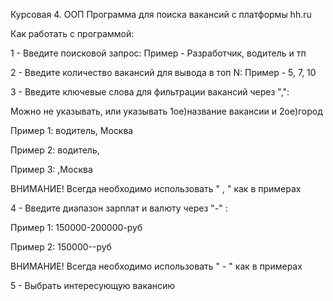 Курсовая 4. ООП
Программа для поиска вакансий с платформы hh.ru

Как работать с программой:

1 - Введите поисковой запрос: Пример - Разработчик, водитель и тп

2 - Введите количество вакансий для вывода в топ N: Пример - 5, 7, 10

3 - Введите ключевые слова для фильтрации вакансий через ",":

Можно не указывать,  или указывать 1ое)название вакансии и 2ое)город 

Пример 1: водитель, Москва

Пример 2: водитель,

Пример 3: ,Москва

ВНИМАНИЕ! Всегда необходимо использовать " , " как в примерах

4 - Введите диапазон зарплат и валюту через "-" : 

Пример 1: 150000-200000-руб

Пример 2: 150000--руб

ВНИМАНИЕ! Всегда необходимо использовать " - " как в примерах

5 - Выбрать интересующую вакансию



